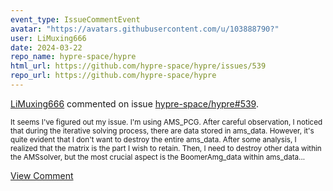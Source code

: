 ```yaml
---
event_type: IssueCommentEvent
avatar: "https://avatars.githubusercontent.com/u/103888790?"
user: LiMuxing666
date: 2024-03-22
repo_name: hypre-space/hypre
html_url: https://github.com/hypre-space/hypre/issues/539
repo_url: https://github.com/hypre-space/hypre
---
```


<a href='https://github.com/LiMuxing666' target='_blank'>LiMuxing666</a> commented on issue <a href='https://github.com/hypre-space/hypre/issues/539' target='_blank'>hypre-space/hypre#539</a>.

<small>It seems I've figured out my issue. I'm using AMS_PCG. After careful observation, I noticed that during the iterative solving process, there are data stored in ams_data. However, it's quite evident that I don't want to destroy the entire ams_data. After some analysis, I realized that the matrix is the part I wish to retain. Then, I need to destroy other data within the AMSsolver, but the most crucial aspect is the BoomerAmg_data within ams_data...</small>

<a href='https://github.com/hypre-space/hypre/issues/539' target='_blank'>View Comment</a>
